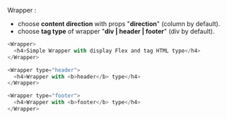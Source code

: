 Wrapper :

 * choose <b>content direction</b> with props "<b>direction</b>" (column by default).
 * choose <b>tag type</b> of wrapper "<b>div | header | footer</b>" (div by default).

```js
<Wrapper>
  <h4>Simple Wrapper with display Flex and tag HTML type</h4>
</Wrapper>
```

```js
<Wrapper type="header">
  <h4>Wrapper with <b>header</b> type</h4>
</Wrapper>
```

```js
<Wrapper type="footer">
  <h4>Wrapper with <b>footer</b> type</h4>
</Wrapper>
```
